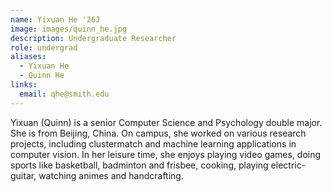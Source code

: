 ```yaml
---
name: Yixuan He '26J
image: images/quinn_he.jpg
description: Undergraduate Researcher
role: undergrad
aliases:
  - Yixuan He
  - Quinn He
links:
  email: qhe@smith.edu
---
```


Yixuan (Quinn) is a senior Computer Science and Psychology double major. She is from Beijing, China. On campus, she worked on various research projects, including clustermatch and machine learning applications in computer vision. In her leisure time, she enjoys playing video games, doing sports like basketball, badminton and frisbee, cooking, playing electric-guitar, watching animes and handcrafting.

